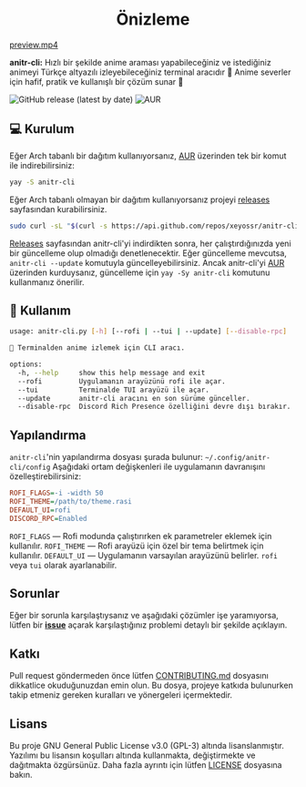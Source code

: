 <div align="center">
  <h1>Önizleme</h1>
</div>

[preview.mp4](https://github.com/user-attachments/assets/a2999190-a38c-453d-a50b-7e952aa68a37)

**anitr-cli:** Hızlı bir şekilde anime araması yapabileceğiniz ve istediğiniz animeyi Türkçe altyazılı izleyebileceğiniz terminal aracıdır 💫 Anime severler için hafif, pratik ve kullanışlı bir çözüm sunar 🚀

![GitHub release (latest by date)](https://img.shields.io/github/v/release/xeyossr/anitr-cli?style=for-the-badge)
![AUR](https://img.shields.io/aur/version/anitr-cli?style=for-the-badge)

## 💻 Kurulum

Eğer Arch tabanlı bir dağıtım kullanıyorsanız, [AUR](https://aur.archlinux.org/packages/anitr-cli) üzerinden tek bir komut ile indirebilirsiniz:

```bash
yay -S anitr-cli
```

Eğer Arch tabanlı olmayan bir dağıtım kullanıyorsanız projeyi [releases](https://github.com/xeyossr/anitr-cli/releases) sayfasından kurabilirsiniz.

```bash
sudo curl -sL "$(curl -s https://api.github.com/repos/xeyossr/anitr-cli/releases/latest | grep browser_download_url | grep 'anitr-cli' | cut -d '"' -f 4)" -o /usr/bin/anitr-cli && sudo chmod +x /usr/bin/anitr-cli
```

[Releases](https://github.com/xeyossr/anitr-cli/releases) sayfasından anitr-cli'yi indirdikten sonra, her çalıştırdığınızda yeni bir güncelleme olup olmadığı denetlenecektir. Eğer güncelleme mevcutsa, `anitr-cli --update` komutuyla güncelleyebilirsiniz. Ancak anitr-cli'yi [AUR](https://aur.archlinux.org/packages/anitr-cli) üzerinden kurduysanız, güncelleme için `yay -Sy anitr-cli` komutunu kullanmanız önerilir.

## 👾 Kullanım

```bash
usage: anitr-cli.py [-h] [--rofi | --tui | --update] [--disable-rpc]

💫 Terminalden anime izlemek için CLI aracı.

options:
  -h, --help     show this help message and exit
  --rofi         Uygulamanın arayüzünü rofi ile açar.
  --tui          Terminalde TUI arayüzü ile açar.
  --update       anitr-cli aracını en son sürüme günceller.
  --disable-rpc  Discord Rich Presence özelliğini devre dışı bırakır.
```

## Yapılandırma

`anitr-cli`'nin yapılandırma dosyası şurada bulunur: `~/.config/anitr-cli/config`
Aşağıdaki ortam değişkenleri ile uygulamanın davranışını özelleştirebilirsiniz:

```ini
ROFI_FLAGS=-i -width 50
ROFI_THEME=/path/to/theme.rasi
DEFAULT_UI=rofi
DISCORD_RPC=Enabled
```

`ROFI_FLAGS` — Rofi modunda çalıştırırken ek parametreler eklemek için kullanılır.
`ROFI_THEME` — Rofi arayüzü için özel bir tema belirtmek için kullanılır.
`DEFAULT_UI` — Uygulamanın varsayılan arayüzünü belirler. `rofi` veya `tui` olarak ayarlanabilir.

## Sorunlar

Eğer bir sorunla karşılaştıysanız ve aşağıdaki çözümler işe yaramıyorsa, lütfen bir [**issue**](https://github.com/xeyossr/anitr-cli/issue) açarak karşılaştığınız problemi detaylı bir şekilde açıklayın.

## Katkı

Pull request göndermeden önce lütfen [CONTRIBUTING.md](CONTRIBUTING.md) dosyasını dikkatlice okuduğunuzdan emin olun. Bu dosya, projeye katkıda bulunurken takip etmeniz gereken kuralları ve yönergeleri içermektedir.

## Lisans

Bu proje GNU General Public License v3.0 (GPL-3) altında lisanslanmıştır. Yazılımı bu lisansın koşulları altında kullanmakta, değiştirmekte ve dağıtmakta özgürsünüz. Daha fazla ayrıntı için lütfen [LICENSE](LICENSE) dosyasına bakın.
